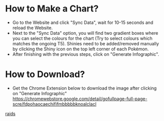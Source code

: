 # How to Make a Chart?  
* Go to the Website and click "Sync Data", wait for 10-15 seconds and reload the Website.  
* Next to the "Sync Data" option, you will find two gradient boxes where you can select the colours for the chart (Try to select colours which matches the ongoing T5).
Shinies need to be added/removed manually by clicking the Shiny icon on the top left corner of each Pokémon.  
* After finishing with the previous steps, click on "Generate Infographic".
  
# How to Download?

* Get the Chrome Extension below to download the image after clicking on "Generate Infographic"
https://chromewebstore.google.com/detail/gofullpage-full-page-scre/fdpohaocaechififmbbbbbknoalclacl 

[raids](./images/raids.png)
